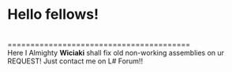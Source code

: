 <body><h1>Hello fellows!</h1></body><br>
======================================== <br>
Here I Almighty <b>Wiciaki</b> shall fix old non-working assemblies on ur REQUEST! Just contact me on L# Forum!!
